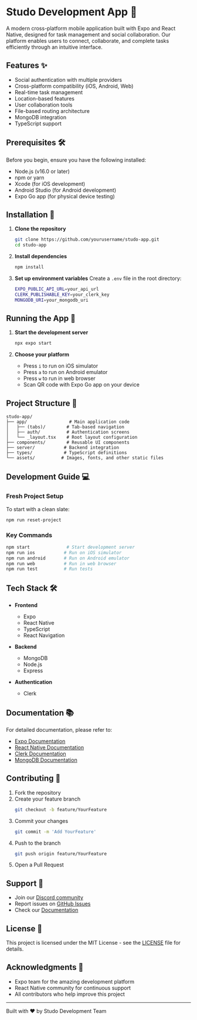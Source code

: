 # Studo Development App 📱

A modern cross-platform mobile application built with Expo and React Native, designed for task management and social collaboration. Our platform enables users to connect, collaborate, and complete tasks efficiently through an intuitive interface.

## Features ✨

- Social authentication with multiple providers
- Cross-platform compatibility (iOS, Android, Web)
- Real-time task management
- Location-based features
- User collaboration tools
- File-based routing architecture
- MongoDB integration
- TypeScript support

## Prerequisites 🛠️

Before you begin, ensure you have the following installed:

- Node.js (v16.0 or later)
- npm or yarn
- Xcode (for iOS development)
- Android Studio (for Android development)
- Expo Go app (for physical device testing)

## Installation 🚀

1. **Clone the repository**

   ```bash
   git clone https://github.com/yourusername/studo-app.git
   cd studo-app
   ```

2. **Install dependencies**

   ```bash
   npm install
   ```

3. **Set up environment variables**
   Create a `.env` file in the root directory:
   ```bash
   EXPO_PUBLIC_API_URL=your_api_url
   CLERK_PUBLISHABLE_KEY=your_clerk_key
   MONGODB_URI=your_mongodb_uri
   ```

## Running the App 📱

1. **Start the development server**

   ```bash
   npx expo start
   ```

2. **Choose your platform**
   - Press `i` to run on iOS simulator
   - Press `a` to run on Android emulator
   - Press `w` to run in web browser
   - Scan QR code with Expo Go app on your device

## Project Structure 📁

```
studo-app/
├── app/                # Main application code
│   ├── (tabs)/        # Tab-based navigation
│   ├── auth/          # Authentication screens
│   └── _layout.tsx    # Root layout configuration
├── components/        # Reusable UI components
├── server/           # Backend integration
├── types/            # TypeScript definitions
└── assets/          # Images, fonts, and other static files
```

## Development Guide 💻

### Fresh Project Setup

To start with a clean slate:

```bash
npm run reset-project
```

### Key Commands

```bash
npm start              # Start development server
npm run ios           # Run on iOS simulator
npm run android       # Run on Android emulator
npm run web           # Run in web browser
npm run test          # Run tests
```

## Tech Stack 🛠️

- **Frontend**

  - Expo
  - React Native
  - TypeScript
  - React Navigation

- **Backend**

  - MongoDB
  - Node.js
  - Express

- **Authentication**
  - Clerk

## Documentation 📚

For detailed documentation, please refer to:

- [Expo Documentation](https://docs.expo.dev/)
- [React Native Documentation](https://reactnative.dev/)
- [Clerk Documentation](https://clerk.dev/docs)
- [MongoDB Documentation](https://docs.mongodb.com/)

## Contributing 🤝

1. Fork the repository
2. Create your feature branch
   ```bash
   git checkout -b feature/YourFeature
   ```
3. Commit your changes
   ```bash
   git commit -m 'Add YourFeature'
   ```
4. Push to the branch
   ```bash
   git push origin feature/YourFeature
   ```
5. Open a Pull Request

## Support 💬

- Join our [Discord community](https://chat.expo.dev)
- Report issues on [GitHub Issues](https://github.com/yourusername/studo-app/issues)
- Check our [Documentation](https://docs.expo.dev/)

## License 📄

This project is licensed under the MIT License - see the [LICENSE](LICENSE) file for details.

## Acknowledgments 👏

- Expo team for the amazing development platform
- React Native community for continuous support
- All contributors who help improve this project

---

Built with ❤️ by Studo Development Team

